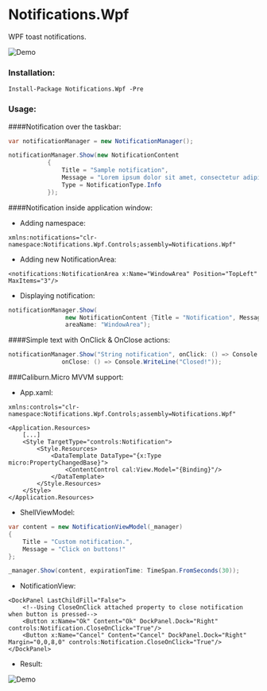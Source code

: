 # Notifications.Wpf
WPF toast notifications.

![Demo](http://i.imgur.com/UvYIVFV.gif)
### Installation:
```
Install-Package Notifications.Wpf -Pre
```
### Usage:

####Notification over the taskbar:
```C#
var notificationManager = new NotificationManager();

notificationManager.Show(new NotificationContent
           {
               Title = "Sample notification",
               Message = "Lorem ipsum dolor sit amet, consectetur adipiscing elit.",
               Type = NotificationType.Info
           });
```

####Notification inside application window:
- Adding namespace:
```XAML
xmlns:notifications="clr-namespace:Notifications.Wpf.Controls;assembly=Notifications.Wpf"
```
- Adding new NotificationArea:
```XAML
<notifications:NotificationArea x:Name="WindowArea" Position="TopLeft" MaxItems="3"/>
```
- Displaying notification:
```C#
notificationManager.Show(
                new NotificationContent {Title = "Notification", Message = "Notification in window!"},
                areaName: "WindowArea");
```

####Simple text with OnClick & OnClose actions:
```C#
notificationManager.Show("String notification", onClick: () => Console.WriteLine("Click"),
               onClose: () => Console.WriteLine("Closed!"));
```
###Caliburn.Micro MVVM support:
- App.xaml:
```XAML
xmlns:controls="clr-namespace:Notifications.Wpf.Controls;assembly=Notifications.Wpf"

<Application.Resources>
    [...]
    <Style TargetType="controls:Notification">
        <Style.Resources>
            <DataTemplate DataType="{x:Type micro:PropertyChangedBase}">
                <ContentControl cal:View.Model="{Binding}"/>
            </DataTemplate>
        </Style.Resources>
    </Style>
</Application.Resources>
```
- ShellViewModel:
```C#
var content = new NotificationViewModel(_manager)
{
    Title = "Custom notification.",
    Message = "Click on buttons!"
};

_manager.Show(content, expirationTime: TimeSpan.FromSeconds(30));
```
- NotificationView:
```XAML
<DockPanel LastChildFill="False">
    <!--Using CloseOnClick attached property to close notification when button is pressed-->
    <Button x:Name="Ok" Content="Ok" DockPanel.Dock="Right" controls:Notification.CloseOnClick="True"/>
    <Button x:Name="Cancel" Content="Cancel" DockPanel.Dock="Right" Margin="0,0,8,0" controls:Notification.CloseOnClick="True"/>
</DockPanel>
```
- Result:

![Demo](http://i.imgur.com/G1ZU2ID.gif)
